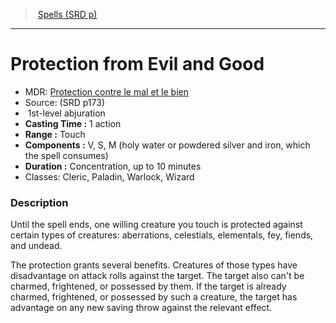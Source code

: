 ﻿---
!SpellItem
Family: SpellVO
Level: 1
Type: abjuration
CastingTime: 1 action
Range: Touch
Components: V, S, M (holy water or powdered silver and iron, which the spell consumes)
Duration: Concentration, up to 10 minutes
Classes: Cleric, Paladin, Warlock, Wizard
Id: spells_vo.md#protection-from-evil-and-good
ParentLink: spells_vo.md#spells-srd-p
Name: Protection from Evil and Good
ParentName: Spells (SRD p)
NameLevel: 1
AltName: '[Protection contre le mal et le bien](hd_spells_protection_contre_le_mal_et_le_bien.md)'
Source: (SRD p173)
Attributes: {}
AttributesDictionary: >+
  {}

---
> [Spells (SRD p)](srd_spells.md)

---

# Protection from Evil and Good

- MDR: [Protection contre le mal et le bien](hd_spells_protection_contre_le_mal_et_le_bien.md)
- Source: (SRD p173)
-  1st-level abjuration
- **Casting Time :** 1 action
- **Range :** Touch
- **Components :** V, S, M (holy water or powdered silver and iron, which the spell consumes)
- **Duration :** Concentration, up to 10 minutes
- Classes: Cleric, Paladin, Warlock, Wizard

### Description

Until the spell ends, one willing creature you touch is protected against certain types of creatures: aberrations, celestials, elementals, fey, fiends, and undead.

The protection grants several benefits. Creatures of those types have disadvantage on attack rolls against the target. The target also can't be charmed, frightened, or possessed by them. If the target is already charmed, frightened, or possessed by such a creature, the target has advantage on any new saving throw against the relevant effect.


